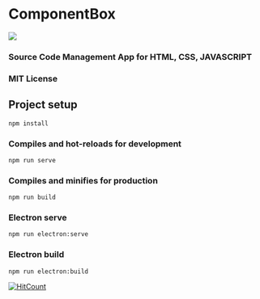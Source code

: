 # ComponentBox 
![](https://github.com//yh62/ComponentBox/blob/master/intro.gif?raw=true)
### Source Code Management App for HTML, CSS, JAVASCRIPT
### MIT License
## Project setup
```
npm install
```

### Compiles and hot-reloads for development
```
npm run serve
```

### Compiles and minifies for production
```
npm run build
```

### Electron serve
```
npm run electron:serve
```

### Electron build
```
npm run electron:build
```
[![HitCount](http://hits.dwyl.com/yh/ComponentBox-Core.svg)](http://hits.dwyl.com/yh/ComponentBox-Core)

